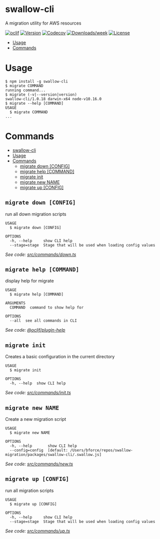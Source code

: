 # swallow-cli

A migration utility for AWS resources

[![oclif](https://img.shields.io/badge/cli-oclif-brightgreen.svg)](https://oclif.io)
[![Version](https://img.shields.io/npm/v/data-cli.svg)](https://npmjs.org/package/data-cli)
[![Codecov](https://codecov.io/gh/drg-adaptive/data-migration/branch/master/graph/badge.svg)](https://codecov.io/gh/drg-adaptive/data-migration)
[![Downloads/week](https://img.shields.io/npm/dw/data-cli.svg)](https://npmjs.org/package/data-cli)
[![License](https://img.shields.io/npm/l/data-cli.svg)](https://github.com/drg-adaptive/data-migration/blob/master/package.json)

<!-- toc -->

- [Usage](#usage)
- [Commands](#commands)
  <!-- tocstop -->

# Usage

<!-- usage -->

```sh-session
$ npm install -g swallow-cli
$ migrate COMMAND
running command...
$ migrate (-v|--version|version)
swallow-cli/1.0.18 darwin-x64 node-v10.16.0
$ migrate --help [COMMAND]
USAGE
  $ migrate COMMAND
...
```

<!-- usagestop -->

# Commands

<!-- commands -->

- [swallow-cli](#swallow-cli)
- [Usage](#usage)
- [Commands](#commands)
  - [migrate down [CONFIG]](#migrate-down-config)
  - [migrate help [COMMAND]](#migrate-help-command)
  - [migrate init](#migrate-init)
  - [migrate new NAME](#migrate-new-name)
  - [migrate up [CONFIG]](#migrate-up-config)

## `migrate down [CONFIG]`

run all down migration scripts

```
USAGE
  $ migrate down [CONFIG]

OPTIONS
  -h, --help     show CLI help
  --stage=stage  Stage that will be used when loading config values
```

_See code: [src/commands/down.ts](https://github.com/drg-adaptive/data-migration/blob/v1.0.18/src/commands/down.ts)_

## `migrate help [COMMAND]`

display help for migrate

```
USAGE
  $ migrate help [COMMAND]

ARGUMENTS
  COMMAND  command to show help for

OPTIONS
  --all  see all commands in CLI
```

_See code: [@oclif/plugin-help](https://github.com/oclif/plugin-help/blob/v2.2.1/src/commands/help.ts)_

## `migrate init`

Creates a basic configuration in the current directory

```
USAGE
  $ migrate init

OPTIONS
  -h, --help  show CLI help
```

_See code: [src/commands/init.ts](https://github.com/drg-adaptive/swallow-migration/blob/v1.0.18/src/commands/init.ts)_

## `migrate new NAME`

Create a new migration script

```
USAGE
  $ migrate new NAME

OPTIONS
  -h, --help       show CLI help
  --config=config  [default: /Users/bforce/repos/swallow-migration/packages/swallow-cli/.swallow.js]
```

_See code: [src/commands/new.ts](https://github.com/drg-adaptive/swallow-migration/blob/v1.0.18/src/commands/new.ts)_

## `migrate up [CONFIG]`

run all migration scripts

```
USAGE
  $ migrate up [CONFIG]

OPTIONS
  -h, --help     show CLI help
  --stage=stage  Stage that will be used when loading config values
```

_See code: [src/commands/up.ts](https://github.com/drg-adaptive/swallow-migration/blob/v1.0.18/src/commands/up.ts)_

<!-- commandsstop -->
